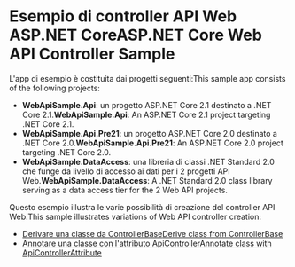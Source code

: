 # <a name="aspnet-core-web-api-controller-sample"></a><span data-ttu-id="9331e-101">Esempio di controller API Web ASP.NET Core</span><span class="sxs-lookup"><span data-stu-id="9331e-101">ASP.NET Core Web API Controller Sample</span></span>

<span data-ttu-id="9331e-102">L'app di esempio è costituita dai progetti seguenti:</span><span class="sxs-lookup"><span data-stu-id="9331e-102">This sample app consists of the following projects:</span></span>

- <span data-ttu-id="9331e-103">**WebApiSample.Api**: un progetto ASP.NET Core 2.1 destinato a .NET Core 2.1.</span><span class="sxs-lookup"><span data-stu-id="9331e-103">**WebApiSample.Api**: An ASP.NET Core 2.1 project targeting .NET Core 2.1.</span></span>
- <span data-ttu-id="9331e-104">**WebApiSample.Api.Pre21**: un progetto ASP.NET Core 2.0 destinato a .NET Core 2.0.</span><span class="sxs-lookup"><span data-stu-id="9331e-104">**WebApiSample.Api.Pre21**: An ASP.NET Core 2.0 project targeting .NET Core 2.0.</span></span>
- <span data-ttu-id="9331e-105">**WebApiSample.DataAccess**: una libreria di classi .NET Standard 2.0 che funge da livello di accesso ai dati per i 2 progetti API Web.</span><span class="sxs-lookup"><span data-stu-id="9331e-105">**WebApiSample.DataAccess**: A .NET Standard 2.0 class library serving as a data access tier for the 2 Web API projects.</span></span>

<span data-ttu-id="9331e-106">Questo esempio illustra le varie possibilità di creazione del controller API Web:</span><span class="sxs-lookup"><span data-stu-id="9331e-106">This sample illustrates variations of Web API controller creation:</span></span>

- [<span data-ttu-id="9331e-107">Derivare una classe da ControllerBase</span><span class="sxs-lookup"><span data-stu-id="9331e-107">Derive class from ControllerBase</span></span>](https://docs.microsoft.com/en-us/aspnet/core/web-api/define-controller#derive-class-from-controllerbase)
- [<span data-ttu-id="9331e-108">Annotare una classe con l'attributo ApiController</span><span class="sxs-lookup"><span data-stu-id="9331e-108">Annotate class with ApiControllerAttribute</span></span>](https://docs.microsoft.com/en-us/aspnet/core/web-api/define-controller#annotate-class-with-apicontrollerattribute)